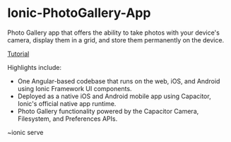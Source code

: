 # Ionic-PhotoGallery-App
Photo Gallery app that offers the ability to take photos with your device's camera, display them in a grid, and store them permanently on the device.

<a href="https://ionicframework.com/docs/angular/your-first-app">Tutorial</a>

Highlights include:
<ul>
  <li>One Angular-based codebase that runs on the web, iOS, and Android using Ionic Framework UI components.</li>
  <li>Deployed as a native iOS and Android mobile app using Capacitor, Ionic's official native app runtime.</li>
  <li>Photo Gallery functionality powered by the Capacitor Camera, Filesystem, and Preferences APIs.</li>
</ul>

~ionic serve
